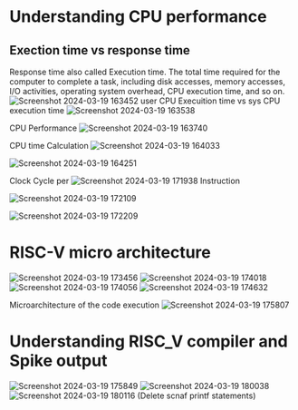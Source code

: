 # Understanding CPU performance
## Exection time vs response time 
Response time also called Execution time. The total time required for the computer to complete a task, including disk accesses, memory accesses, I/O activities, operating system overhead, CPU execution time, and so on. 
![Screenshot 2024-03-19 163452](https://github.com/Daniel4bit/RISC-V_HDP/assets/65249875/92184808-d189-483f-a3c7-5d030000ec28)
user CPU Execuition time vs sys CPU execution time
![Screenshot 2024-03-19 163538](https://github.com/Daniel4bit/RISC-V_HDP/assets/65249875/b4d0488e-7f3b-4258-a807-4699a18f198d)

CPU Performance
![Screenshot 2024-03-19 163740](https://github.com/Daniel4bit/RISC-V_HDP/assets/65249875/d9e04638-c2c4-4309-902d-e04ca189b89e)

CPU time Calculation
![Screenshot 2024-03-19 164033](https://github.com/Daniel4bit/RISC-V_HDP/assets/65249875/5c3b9f4e-5f29-4965-8897-bfa81db3f88e)

![Screenshot 2024-03-19 164251](https://github.com/Daniel4bit/RISC-V_HDP/assets/65249875/b5cfa373-01c5-413f-8d44-6b89a5e48756)


Clock Cycle per 
![Screenshot 2024-03-19 171938](https://github.com/Daniel4bit/RISC-V_HDP/assets/65249875/bb33a025-003a-4e14-a388-6a212c017524)
Instruction

![Screenshot 2024-03-19 172109](https://github.com/Daniel4bit/RISC-V_HDP/assets/65249875/6369386f-3280-4681-9af8-59c360b7fc0f)

![Screenshot 2024-03-19 172209](https://github.com/Daniel4bit/RISC-V_HDP/assets/65249875/67949d51-bbd8-40a1-b360-ca5388093630)




# RISC-V micro architecture
![Screenshot 2024-03-19 173456](https://github.com/Daniel4bit/RISC-V_HDP/assets/65249875/0332bc26-f47b-41bd-be98-c5af3092242f)
![Screenshot 2024-03-19 174018](https://github.com/Daniel4bit/RISC-V_HDP/assets/65249875/90b32346-75ab-4274-b01a-cd6f6c7e3c7f)
![Screenshot 2024-03-19 174056](https://github.com/Daniel4bit/RISC-V_HDP/assets/65249875/4b925375-a0f5-43d3-82b5-e1c5e963b5a5)
![Screenshot 2024-03-19 174632](https://github.com/Daniel4bit/RISC-V_HDP/assets/65249875/d6eb9b67-6c42-43e5-a505-0a3244957428)

Microarchitecture of the code execution
![Screenshot 2024-03-19 175807](https://github.com/Daniel4bit/RISC-V_HDP/assets/65249875/bf3bbc78-d743-4a6d-8f5f-298e6a67016c)


# Understanding RISC_V compiler and Spike output
![Screenshot 2024-03-19 175849](https://github.com/Daniel4bit/RISC-V_HDP/assets/65249875/88282bc4-6a9a-4cee-aa14-36fd474234c1)
![Screenshot 2024-03-19 180038](https://github.com/Daniel4bit/RISC-V_HDP/assets/65249875/cba92ae9-96c1-4209-8dba-2263303d233f)
![Screenshot 2024-03-19 180116](https://github.com/Daniel4bit/RISC-V_HDP/assets/65249875/970a0667-f4d1-435f-bb98-6261ebb04a29)
(Delete scnaf printf statements)




